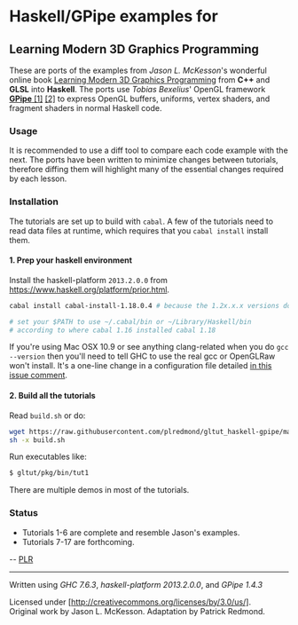# Haskell/GPipe examples for

## Learning Modern 3D Graphics Programming

These are ports of the examples from *Jason L. McKesson*'s wonderful online book [Learning Modern 3D Graphics Programming](http://www.arcsynthesis.org/gltut/) from **C++** and **GLSL** into **Haskell**. The ports use *Tobias Bexelius*' OpenGL framework [**GPipe** [1]](https://github.com/tobbebex/GPipe) [[2]](http://hackage.haskell.org/package/GPipe) to express OpenGL buffers, uniforms, vertex shaders, and fragment shaders in normal Haskell code.

### Usage

It is recommended to use a diff tool to compare each code example with the next. The ports have been written to minimize changes between tutorials, therefore diffing them will highlight many of the essential changes required by each lesson.

### Installation

The tutorials are set up to build with `cabal`. A few of the tutorials need to read data files at runtime, which requires that you `cabal install` install them.

#### 1. Prep your haskell environment

Install the haskell-platform `2013.2.0.0` from <https://www.haskell.org/platform/prior.html>.

```sh
cabal install cabal-install-1.18.0.4 # because the 1.2x.x.x versions don't work

# set your $PATH to use ~/.cabal/bin or ~/Library/Haskell/bin
# according to where cabal 1.16 installed cabal 1.18
```

If you're using Mac OSX 10.9 or see anything clang-related when you do `gcc --version` then you'll need to tell GHC to use the real gcc or OpenGLRaw won't install. It's a one-line change in a configuration file detailed [in this issue comment](https://github.com/haskell-opengl/OpenGLRaw/issues/18#issuecomment-41755745).

#### 2. Build all the tutorials

Read `build.sh` or do:

```sh
wget https://raw.githubusercontent.com/plredmond/gltut_haskell-gpipe/master/build.sh
sh -x build.sh
```

Run executables like:

```sh
$ gltut/pkg/bin/tut1
```

There are multiple demos in most of the tutorials.

### Status

* Tutorials 1-6 are complete and resemble Jason's examples.
* Tutorials 7-17 are forthcoming.

-- [PLR](http://f06mote.com)

---

Written using *GHC 7.6.3*, *haskell-platform 2013.2.0.0*, and *GPipe 1.4.3*

Licensed under [http://creativecommons.org/licenses/by/3.0/us/].  
Original work by Jason L. McKesson. Adaptation by Patrick Redmond.
